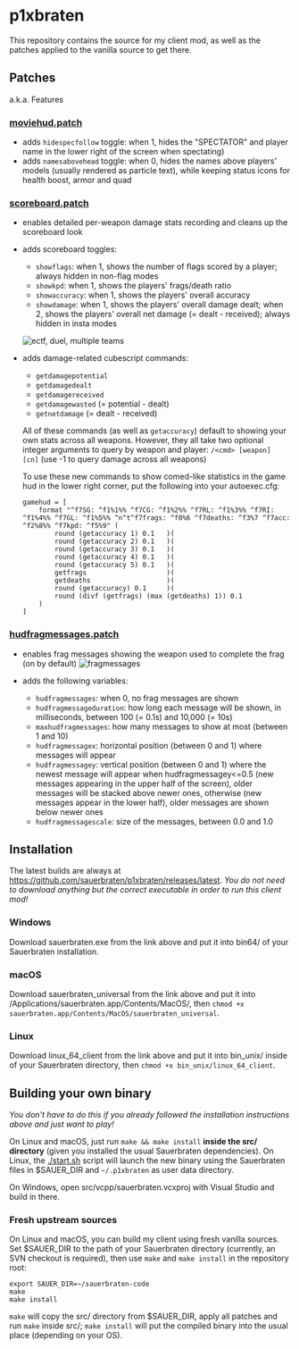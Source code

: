 # p1xbraten

This repository contains the source for my client mod, as well as the patches applied to the vanilla source to get there.

## Patches

a.k.a. Features

### [moviehud.patch](./patches/moviehud.patch)

- adds `hidespecfollow` toggle: when 1, hides the "SPECTATOR" and player name in the lower right of the screen when spectating)
- adds `namesabovehead` toggle: when 0, hides the names above players' models (usually rendered as particle text), while keeping status icons for health boost, armor and quad

### [scoreboard.patch](./patches/scoreboard.patch)

- enables detailed per-weapon damage stats recording and cleans up the scoreboard look
- adds scoreboard toggles:
    - `showflags`: when 1, shows the number of flags scored by a player; always hidden in non-flag modes
    - `showkpd`: when 1, shows the players' frags/death ratio
    - `showaccuracy`: when 1, shows the players' overall accuracy
    - `showdamage`: when 1, shows the players' overall damage dealt; when 2, shows the players' overall net damage (= dealt - received); always hidden in insta modes

    ![ectf, duel, multiple teams](https://i.imgur.com/tS9FK1I.gif)

- adds damage-related cubescript commands:
    - `getdamagepotential`
    - `getdamagedealt`
    - `getdamagereceived`
    - `getdamagewasted` (= potential - dealt)
    - `getnetdamage` (= dealt - received)

    All of these commands (as well as `getaccuracy`) default to showing your own stats across all weapons. However, they all take two optional integer arguments to query by weapon and player: `/<cmd> [weapon] [cn]` (use -1 to query damage across all weapons)

    To use these new commands to show comed-like statistics in the game hud in the lower right corner, put the following into your autoexec.cfg:

    ```
    gamehud = [
        format "^f7SG: ^f1%1%% ^f7CG: ^f1%2%% ^f7RL: ^f1%3%% ^f7RI: ^f1%4%% ^f7GL: ^f1%5%% ^n^t^f7frags: ^f0%6 ^f7deaths: ^f3%7 ^f7acc: ^f2%8%% ^f7kpd: ^f5%9" (
            round (getaccuracy 1) 0.1   )(
            round (getaccuracy 2) 0.1   )(
            round (getaccuracy 3) 0.1   )(
            round (getaccuracy 4) 0.1   )(
            round (getaccuracy 5) 0.1   )(
            getfrags                    )(
            getdeaths                   )(
            round (getaccuracy) 0.1     )(
            round (divf (getfrags) (max (getdeaths) 1)) 0.1
        )
    ]
    ```

### [hudfragmessages.patch](./patches/scoreboard.patch)

- enables frag messages showing the weapon used to complete the frag (on by default)
    ![fragmessages](https://i.imgur.com/K4GL6oB.png)

- adds the following variables:
    - `hudfragmessages`: when 0, no frag messages are shown
    - `hudfragmessageduration`: how long each message will be shown, in milliseconds, between 100 (= 0.1s) and 10,000 (= 10s)
    - `maxhudfragmessages`: how many messages to show at most (between 1 and 10)
    - `hudfragmessagex`: horizontal position (between 0 and 1) where messages will appear
    - `hudfragmessagey`: vertical position (between 0 and 1) where the newest message will appear
        when hudfragmessagey<=0.5 (new messages appearing in the upper half of the screen), older messages will be stacked above newer ones, otherwise (new messages appear in the lower half), older messages are shown below newer ones
    - `hudfragmessagescale`: size of the messages, between 0.0 and 1.0

## Installation

The latest builds are always at https://github.com/sauerbraten/p1xbraten/releases/latest. *You do not need to download anything but the correct executable in order to run this client mod!*

### Windows

Download sauerbraten.exe from the link above and put it into bin64/ of your Sauerbraten installation.

### macOS

Download sauerbraten_universal from the link above and put it into /Applications/sauerbraten.app/Contents/MacOS/, then `chmod +x sauerbraten.app/Contents/MacOS/sauerbraten_universal`.

### Linux

Download linux_64_client from the link above and put it into bin_unix/ inside of your Sauerbraten directory, then `chmod +x bin_unix/linux_64_client`.

## Building your own binary

*You don't have to do this if you already followed the installation instructions above and just want to play!*

On Linux and macOS, just run `make && make install` **inside the src/ directory** (given you installed the usual Sauerbraten dependencies). On Linux, the [./start.sh](./start.sh) script will launch the new binary using the Sauerbraten files in $SAUER_DIR and `~/.p1xbraten` as user data directory.

On Windows, open src/vcpp/sauerbraten.vcxproj with Visual Studio and build in there.

### Fresh upstream sources

On Linux and macOS, you can build my client using fresh vanilla sources. Set $SAUER_DIR to the path of your Sauerbraten directory (currently, an SVN checkout is required), then use `make` and `make install` in the repository root:

```
export SAUER_DIR=~/sauerbraten-code
make
make install
```

`make` will copy the src/ directory from $SAUER_DIR, apply all patches and run `make` inside src/; `make install` will put the compiled binary into the usual place (depending on your OS).
